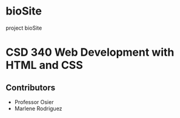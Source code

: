 # bioSite
project bioSite

<h1> CSD 340 Web Development with HTML and CSS </h1>
<h2> Contributors </h2>

* Professor Osier
* Marlene Rodriguez